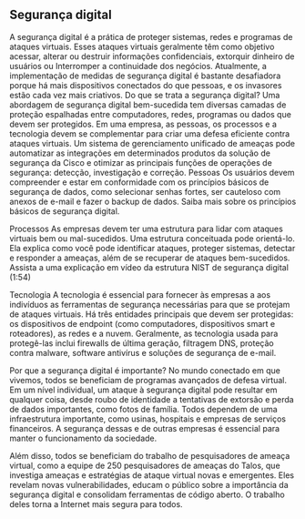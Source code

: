 ## Segurança digital
A segurança digital é a prática de proteger sistemas, redes e programas de ataques virtuais. Esses ataques virtuais geralmente têm como objetivo acessar, alterar ou destruir informações confidenciais, extorquir dinheiro de usuários ou Interromper a continuidade dos negócios.
Atualmente, a implementação de medidas de segurança digital é bastante desafiadora porque há mais dispositivos conectados do que pessoas, e os invasores estão cada vez mais criativos.
Do que se trata a segurança digital?
Uma abordagem de segurança digital bem-sucedida tem diversas camadas de proteção espalhadas entre computadores, redes, programas ou dados que devem ser protegidos. Em uma empresa, as pessoas, os processos e a tecnologia devem se complementar para criar uma defesa eficiente contra ataques virtuais. Um sistema de gerenciamento unificado de ameaças pode automatizar as integrações em determinados produtos da solução de segurança da Cisco e otimizar as principais funções de operações de segurança: detecção, investigação e correção.
Pessoas
Os usuários devem compreender e estar em conformidade com os princípios básicos de segurança de dados, como selecionar senhas fortes, ser cauteloso com anexos de e-mail e fazer o backup de dados. Saiba mais sobre os princípios básicos de segurança digital.

Processos
As empresas devem ter uma estrutura para lidar com ataques virtuais bem ou mal-sucedidos. Uma estrutura conceituada pode orientá-lo. Ela explica como você pode identificar ataques, proteger sistemas, detectar e responder a ameaças, além de se recuperar de ataques bem-sucedidos. Assista a uma explicação em vídeo da estrutura NIST de segurança digital (1:54)

Tecnologia
A tecnologia é essencial para fornecer às empresas a aos indivíduos as ferramentas de segurança necessárias para que se protejam de ataques virtuais. Há três entidades principais que devem ser protegidas: os dispositivos de endpoint (como computadores, dispositivos smart e roteadores), as redes e a nuvem. Geralmente, as tecnologia usada para protegê-las inclui firewalls de última geração, filtragem DNS, proteção contra malware, software antivírus e soluções de segurança de e-mail.

Por que a segurança digital é importante?
No mundo conectado em que vivemos, todos se beneficiam de programas avançados de defesa virtual. Em um nível individual, um ataque à segurança digital pode resultar em qualquer coisa, desde roubo de identidade a tentativas de extorsão e perda de dados importantes, como fotos de família. Todos dependem de uma infraestrutura importante, como usinas, hospitais e empresas de serviços financeiros. A segurança dessas e de outras empresas é essencial para manter o funcionamento da sociedade.

Além disso, todos se beneficiam do trabalho de pesquisadores de ameaça virtual, como a equipe de 250 pesquisadores de ameaças do Talos, que investiga ameaças e estratégias de ataque virtual novas e emergentes. Eles revelam novas vulnerabilidades, educam o público sobre a importância da segurança digital e consolidam ferramentas de código aberto. O trabalho deles torna a Internet mais segura para todos.
